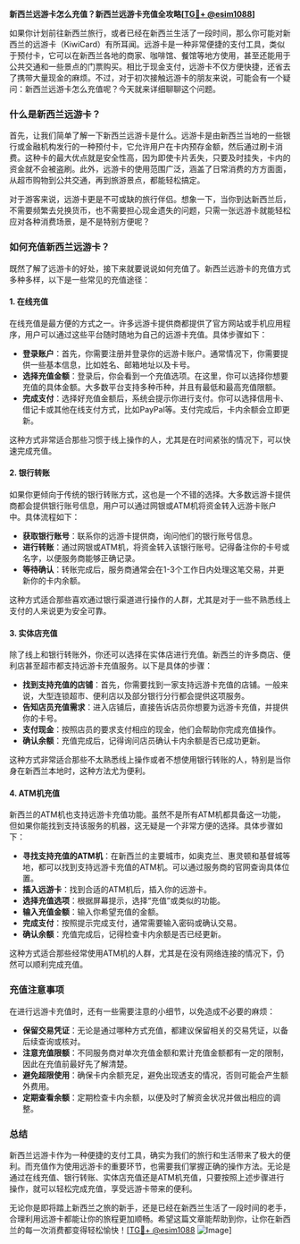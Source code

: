 **新西兰远游卡怎么充值？新西兰远游卡充值全攻略[[TG💪+ @esim1088](https://t.me/s/esim1088)]**

如果你计划前往新西兰旅行，或者已经在新西兰生活了一段时间，那么你可能对新西兰的远游卡（KiwiCard）有所耳闻。远游卡是一种非常便捷的支付工具，类似于预付卡，它可以在新西兰各地的商家、咖啡馆、餐馆等地方使用，甚至还能用于公共交通和一些景点的门票购买。相比于现金支付，远游卡不仅方便快捷，还省去了携带大量现金的麻烦。不过，对于初次接触远游卡的朋友来说，可能会有一个疑问：新西兰远游卡怎么充值呢？今天就来详细聊聊这个问题。

### 什么是新西兰远游卡？

首先，让我们简单了解一下新西兰远游卡是什么。远游卡是由新西兰当地的一些银行或金融机构发行的一种预付卡，它允许用户在卡内预存金额，然后通过刷卡消费。这种卡的最大优点就是安全性高，因为即使卡片丢失，只要及时挂失，卡内的资金就不会被盗刷。此外，远游卡的使用范围广泛，涵盖了日常消费的方方面面，从超市购物到公共交通，再到旅游景点，都能轻松搞定。

对于游客来说，远游卡更是不可或缺的旅行伴侣。想象一下，当你到达新西兰后，不需要频繁去兑换货币，也不需要担心现金遗失的问题，只需一张远游卡就能轻松应对各种消费场景，是不是特别方便呢？

### 如何充值新西兰远游卡？

既然了解了远游卡的好处，接下来就要说说如何充值了。新西兰远游卡的充值方式多种多样，以下是一些常见的充值途径：

#### 1. 在线充值

在线充值是最方便的方式之一。许多远游卡提供商都提供了官方网站或手机应用程序，用户可以通过这些平台随时随地为自己的远游卡充值。具体步骤如下：

- **登录账户**：首先，你需要注册并登录你的远游卡账户。通常情况下，你需要提供一些基本信息，比如姓名、邮箱地址以及卡号。
- **选择充值金额**：登录后，你会看到一个充值选项。在这里，你可以选择你想要充值的具体金额。大多数平台支持多种币种，并且有最低和最高充值限额。
- **完成支付**：选择好充值金额后，系统会提示你进行支付。你可以选择信用卡、借记卡或其他在线支付方式，比如PayPal等。支付完成后，卡内余额会立即更新。

这种方式非常适合那些习惯于线上操作的人，尤其是在时间紧张的情况下，可以快速完成充值。

#### 2. 银行转账

如果你更倾向于传统的银行转账方式，这也是一个不错的选择。大多数远游卡提供商都会提供银行账号信息，用户可以通过网银或ATM机将资金转入远游卡账户中。具体流程如下：

- **获取银行账号**：联系你的远游卡提供商，询问他们的银行账号信息。
- **进行转账**：通过网银或ATM机，将资金转入该银行账号。记得备注你的卡号或名字，以便服务商能够正确记录。
- **等待确认**：转账完成后，服务商通常会在1-3个工作日内处理这笔交易，并更新你的卡内余额。

这种方式适合那些喜欢通过银行渠道进行操作的人群，尤其是对于一些不熟悉线上支付的人来说更为安全可靠。

#### 3. 实体店充值

除了线上和银行转账外，你还可以选择在实体店进行充值。新西兰的许多商店、便利店甚至超市都支持远游卡充值服务。以下是具体的步骤：

- **找到支持充值的店铺**：首先，你需要找到一家支持远游卡充值的店铺。一般来说，大型连锁超市、便利店以及部分银行分行都会提供这项服务。
- **告知店员充值需求**：进入店铺后，直接告诉店员你想要为远游卡充值，并提供你的卡号。
- **支付现金**：按照店员的要求支付相应的现金，他们会帮助你完成充值操作。
- **确认余额**：充值完成后，记得询问店员确认卡内余额是否已成功更新。

这种方式非常适合那些不太熟悉线上操作或者不想使用银行转账的人，特别是当你身在新西兰本地时，这种方法尤为便利。

#### 4. ATM机充值

新西兰的ATM机也支持远游卡充值功能。虽然不是所有ATM机都具备这一功能，但如果你能找到支持该服务的机器，这无疑是一个非常方便的选择。具体步骤如下：

- **寻找支持充值的ATM机**：在新西兰的主要城市，如奥克兰、惠灵顿和基督城等地，都可以找到支持远游卡充值的ATM机。可以通过服务商的官网查询具体位置。
- **插入远游卡**：找到合适的ATM机后，插入你的远游卡。
- **选择充值选项**：根据屏幕提示，选择“充值”或类似的功能。
- **输入充值金额**：输入你希望充值的金额。
- **完成支付**：按照提示完成支付，通常需要输入密码或确认交易。
- **确认余额**：充值完成后，记得检查卡内余额是否已经更新。

这种方式适合那些经常使用ATM机的人群，尤其是在没有网络连接的情况下，仍然可以顺利完成充值。

### 充值注意事项

在进行远游卡充值时，还有一些需要注意的小细节，以免造成不必要的麻烦：

- **保留交易凭证**：无论是通过哪种方式充值，都建议保留相关的交易凭证，以备后续查询或核对。
- **注意充值限额**：不同服务商对单次充值金额和累计充值金额都有一定的限制，因此在充值前最好先了解清楚。
- **避免超限使用**：确保卡内余额充足，避免出现透支的情况，否则可能会产生额外费用。
- **定期查看余额**：定期检查卡内余额，以便及时了解资金状况并做出相应的调整。

### 总结

新西兰远游卡作为一种便捷的支付工具，确实为我们的旅行和生活带来了极大的便利。而充值作为使用远游卡的重要环节，也需要我们掌握正确的操作方法。无论是通过在线充值、银行转账、实体店充值还是ATM机充值，只要按照上述步骤进行操作，就可以轻松完成充值，享受远游卡带来的便利。

无论你是即将踏上新西兰之旅的新手，还是已经在新西兰生活了一段时间的老手，合理利用远游卡都能让你的旅程更加顺畅。希望这篇文章能帮助到你，让你在新西兰的每一次消费都变得轻松愉快！[[TG💪+ @esim1088](https://t.me/s/esim1088) ![Image](https://i.postimg.cc/4NQfJmqS/Snipaste-2025-05-13-00-14-12.png)]